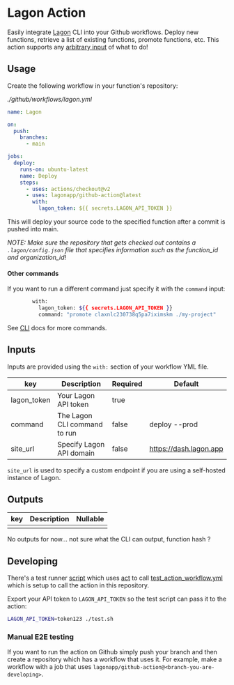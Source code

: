 # Lagon Action

Easily integrate [Lagon](https://lagon.dev) CLI into your Github workflows. Deploy new functions, retrieve a list of existing functions, promote functions, etc. This action supports any [arbitrary input](#other-commands) of what to do!

## Usage

Create the following workflow in your function's repository:

_./github/workflows/lagon.yml_

```yml
name: Lagon

on:
  push:
    branches:
      - main

jobs:
  deploy:
    runs-on: ubuntu-latest
    name: Deploy
    steps:
      - uses: actions/checkout@v2
      - uses: lagonapp/github-action@latest
        with:
          lagon_token: ${{ secrets.LAGON_API_TOKEN }}
```

This will deploy your source code to the specified function after a commit is pushed into main.

_NOTE: Make sure the repository that gets checked out contains a `.lagon/config.json` file that specifies information such as the function_id and organization_id!_

#### Other commands

If you want to run a different command just specify it with the `command` input:

```bash
        with:
          lagon_token: ${{ secrets.LAGON_API_TOKEN }}
          command: "promote claxnlc230738q5pa7iximskm ./my-project"
```

See [CLI](https://docs.lagon.app/cli) docs for more commands.

## Inputs

Inputs are provided using the `with:` section of your workflow YML file.

| key         | Description                  | Required | Default                |
| ----------- | ---------------------------- | -------- | ---------------------- |
| lagon_token | Your Lagon API token         | true     |                        |
| command     | The Lagon CLI command to run | false    | deploy --prod          |
| site_url    | Specify Lagon API domain     | false    | https://dash.lagon.app |

`site_url` is used to specify a custom endpoint if you are using a self-hosted instance of Lagon.

## Outputs

| key | Description | Nullable |
| --- | ----------- | -------- |
|     |             |          |

No outputs for now... not sure what the CLI can output, function hash ?

## Developing

There's a test runner [script](test.sh) which uses [act](https://github.com/nektos/act) to call [test_action_workflow.yml](test_action_workflow.yml) which is setup to call the action in this repository.

Export your API token to `LAGON_API_TOKEN` so the test script can pass it to the action:

```bash
LAGON_API_TOKEN=token123 ./test.sh
```

### Manual E2E testing

If you want to run the action on Github simply push your branch and then create a repository which has a workflow that uses it. For example, make a workflow with a job that uses `lagonapp/github-action@<branch-you-are-developing>`.
